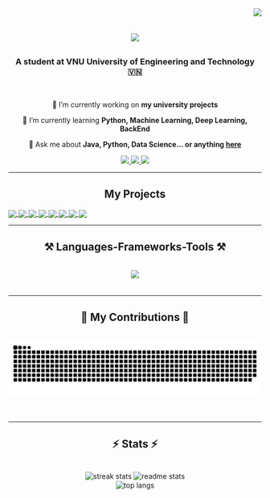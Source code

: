 <img align="right" src="https://visitor-badge.laobi.icu/badge?page_id=nguyenvankhang.nguyenvankhang" />

<h1 align="center">
    <img src="https://readme-typing-svg.herokuapp.com/?font=Righteous&size=35&center=true&vCenter=true&width=500&height=70&duration=4000&lines=Welcome+to+my+GitHub!+👋;+I'm+Nguyễn+Văn+Khang!;" />
</h1>

<h3 align="center">A student at VNU University of Engineering and Technology 🇻🇳</h3>

<br/>

<div align="center">
 
 🔭 I’m currently working on **my university projects**
 
 🌱 I’m currently learning **Python, Machine Learning, Deep Learning, BackEnd**

💬 Ask me about **Java, Python, Data Science... or anything [here](https://github.com/nguyenvankhang/nguyenvankhang/issues)**

 </div>
 
<div align="center"> 
  <a href="mailto:21020768@vnu.edu.vn">
    <img src="https://img.shields.io/badge/Gmail-333333?style=for-the-badge&logo=gmail&logoColor=red" />
  </a>
  <a href="https://linkedin.com/in/nguyen-van-khang-b28493310" target="_blank">
    <img src="https://img.shields.io/badge/LinkedIn-0077B5?style=for-the-badge&logo=linkedin&logoColor=white" target="_blank" />
  </a>
  <a href="https://www.facebook.com/profile.php?id=100033353748879" target="_blank">
    <img src="https://img.shields.io/badge/Facebook-1877F2?style=for-the-badge&logo=facebook&logoColor=white" target="_blank" />
  </a>
</div>

 <hr/>
<h2 align="center">My Projects</h2>
<a href="https://github.com/NguyenVKhang/TicketBooking/">
  <!-- Change the `github-readme-stats.anuraghazra1.vercel.app` to `github-readme-stats.vercel.app`  -->
  <img align="center" src="https://github-readme-stats.anuraghazra1.vercel.app/api/pin/?username=NguyenVKhang&repo=TicketBooking&theme=radical" />
</a>    

<a href="https://github.com/NguyenVKhang/RoboconChallenge/">
  <!-- Change the `github-readme-stats.anuraghazra1.vercel.app` to `github-readme-stats.vercel.app`  -->
  <img align="center" src="https://github-readme-stats.anuraghazra1.vercel.app/api/pin/?username=NguyenVKhang&repo=RoboconChallenge&theme=merko" />
</a>    

<a href="https://github.com/NguyenVKhang/Auction/">
  <!-- Change the `github-readme-stats.anuraghazra1.vercel.app` to `github-readme-stats.vercel.app`  -->
  <img align="center" src="https://github-readme-stats.anuraghazra1.vercel.app/api/pin/?username=NguyenVKhang&repo=Auction&theme=gruvbox" />
</a>    

<a href="https://github.com/NguyenVKhang/CODE/">
  <!-- Change the `github-readme-stats.anuraghazra1.vercel.app` to `github-readme-stats.vercel.app`  -->
  <img align="center" src="https://github-readme-stats.anuraghazra1.vercel.app/api/pin/?username=NguyenVKhang&repo=CODE&theme=dark" />
</a>    

<a href="https://github.com/NguyenVKhang/UI/">
  <!-- Change the `github-readme-stats.anuraghazra1.vercel.app` to `github-readme-stats.vercel.app`  -->
  <img align="center" src="https://github-readme-stats.anuraghazra1.vercel.app/api/pin/?username=NguyenVKhang&repo=UI&theme=onedark" />
</a>    

<a href="https://github.com/NguyenVKhang/mae/">
  <!-- Change the `github-readme-stats.anuraghazra1.vercel.app` to `github-readme-stats.vercel.app`  -->
  <img align="center" src="https://github-readme-stats.anuraghazra1.vercel.app/api/pin/?username=NguyenVKhang&repo=mae&theme=cobalt" />
</a>    

<a href="https://github.com/NguyenVKhang/Sokoban/">
  <!-- Change the `github-readme-stats.anuraghazra1.vercel.app` to `github-readme-stats.vercel.app`  -->
  <img align="center" src="https://github-readme-stats.anuraghazra1.vercel.app/api/pin/?username=NguyenVKhang&repo=Sokoban&theme=cobalt" />
</a> 

<a href="https://github.com/NguyenVKhang/Bomberman/">
  <!-- Change the `github-readme-stats.anuraghazra1.vercel.app` to `github-readme-stats.vercel.app`  -->
  <img align="center" src="https://github-readme-stats.anuraghazra1.vercel.app/api/pin/?username=NguyenVKhang&repo=Bomberman&theme=cobalt" />
</a> 

 <hr/>
 
<h2 align="center">⚒️ Languages-Frameworks-Tools ⚒️</h2>
<br/>
<div align="center">
    <img src="https://skillicons.dev/icons?i=python,java,html,css,js,react,angular,nextjs,nodejs,mysql,git,github,vscode,pytorch,tensorflow" />
</div>

<br/>
<hr/>

<div align="center">
  <h2>🐍 My Contributions 🐍</h2>
  <br>
  <img alt="snake eating my contributions" src="https://raw.githubusercontent.com/NguyenVKhang/NguyenVKhang/output/github-contribution-grid-snake.svg" />
  <br/><br/><br/>
</div>

<hr/>

<h2 align="center">⚡ Stats ⚡</h2>
<br>
<div align=center>
  <img width=390 src="https://github-readme-streak-stats-salesp07.vercel.app/?user=NguyenVKhang&count_private=true&theme=react&border_radius=10" alt="streak stats"/>
  <img width=390 src="https://github-readme-stats-salesp07.vercel.app/api?username=NguyenVKhang&count_private=true&show_icons=true&theme=react&rank_icon=github&border_radius=10" alt="readme stats" />
  <br/>
  <img width=325 align="center" src="https://github-readme-stats-salesp07.vercel.app/api/top-langs/?username=NguyenVKhang&hide=HTML&langs_count=8&layout=compact&theme=react&border_radius=10&size_weight=0.5&count_weight=0.5&exclude_repo=github-readme-stats" alt="top langs" />
</div>

<br/><br/>
